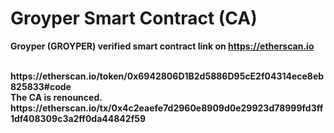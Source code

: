 # Groyper Smart Contract (CA)
<b>Groyper (GROYPER) verified smart contract link on https://etherscan.io<b>

<br>
https://etherscan.io/token/0x6942806D1B2d5886D95cE2f04314ece8eb825833#code

<br>
The CA is renounced.
https://etherscan.io/tx/0x4c2eaefe7d2960e8909d0e29923d78999fd3ff1df408309c3a2ff0da44842f59
